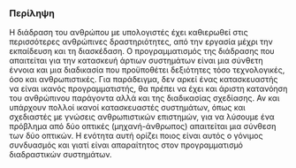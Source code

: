 ### Περίληψη 

Η διάδραση του ανθρώπου με υπολογιστές έχει καθιερωθεί στις περισσότερες ανθρώπινες δραστηριότητες, από την εργασία μέχρι την εκπαίδευση και τη διασκέδαση. Ο προγραμματισμός της διάδρασης που απαιτείται για την κατασκευή άρτιων συστημάτων είναι μια σύνθετη έννοια και μια διαδικασία που προϋποθέτει δεξιότητες τόσο τεχνολογικές, όσο και ανθρωπιστικές. Για παράδειγμα, δεν αρκεί ένας κατασκευαστής να είναι ικανός προγραμματιστής, θα πρέπει να έχει και άριστη κατανόηση του ανθρώπινου παράγοντα αλλά και της διαδικασίας σχεδίασης. Αν και υπάρχουν πολλοί ικανοί κατασκευαστές συστημάτων, όπως και σχεδιαστές με γνώσεις ανθρωπιστικών επιστημών, για να λύσουμε ένα πρόβλημα από δύο οπτικές (μηχανή-άνθρωπος) απαιτείται μια σύνθεση των δύο οπτικών. Η ενότητα αυτή ορίζει ποιος είναι αυτός ο γόνιμος συνδυασμός και γιατί είναι απαραίτητος στον προγραμματισμό διαδραστικών συστημάτων.
